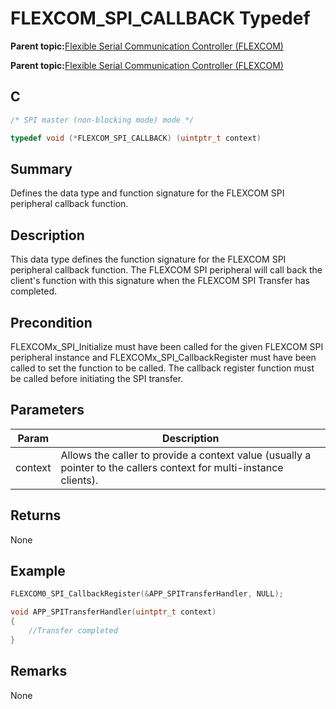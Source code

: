 # FLEXCOM\_SPI\_CALLBACK Typedef

**Parent topic:**[Flexible Serial Communication Controller \(FLEXCOM\)](GUID-137968B9-4089-44C6-9B5A-2F30929F6852.md)

**Parent topic:**[Flexible Serial Communication Controller \(FLEXCOM\)](GUID-1F0CC449-4122-4C77-A199-A7874C524FDD.md)

## C

```c
/* SPI master (non-blocking mode) mode */

typedef void (*FLEXCOM_SPI_CALLBACK) (uintptr_t context)

```

## Summary

Defines the data type and function signature for the FLEXCOM SPI peripheral callback function.

## Description

This data type defines the function signature for the FLEXCOM SPI peripheral callback function. The FLEXCOM SPI peripheral will call back the client's function with this signature when the FLEXCOM SPI Transfer has completed.

## Precondition

FLEXCOMx\_SPI\_Initialize must have been called for the given FLEXCOM SPI peripheral instance and FLEXCOMx\_SPI\_CallbackRegister must have been called to set the function to be called. The callback register function must be called before initiating the SPI transfer.

## Parameters

|Param|Description|
|-----|-----------|
|context|Allows the caller to provide a context value \(usually a pointer to the callers context for multi-instance clients\).|

## Returns

None

## Example

```c
FLEXCOM0_SPI_CallbackRegister(&APP_SPITransferHandler, NULL);

void APP_SPITransferHandler(uintptr_t context)
{
    //Transfer completed
}
```

## Remarks

None

